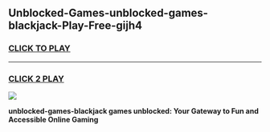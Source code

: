 
## Unblocked-Games-unblocked-games-blackjack-Play-Free-gijh4
<h3>
<a href="https://premium76.site?title=unblocked-games-blackjack&ref=19M">CLICK TO PLAY</a></h3>
<hr>

<h3>
<a href="https://premium76.site?title=unblocked-games-blackjack&ref=19M">CLICK 2 PLAY</a>
  
</h3>

<a href="https://premium76.site?title=unblocked-games-blackjack&ref=19M"><img src="https://clearcache.store/games.png"></a>


**unblocked-games-blackjack games unblocked: Your Gateway to Fun and Accessible Online Gaming**
